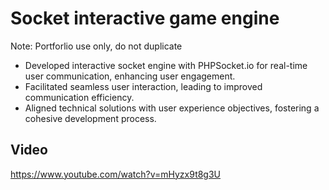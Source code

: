 # Socket interactive game engine
Note: Portforlio use only, do not duplicate
- Developed interactive socket engine with PHPSocket.io for real-time user communication, enhancing user engagement.
- Facilitated seamless user interaction, leading to improved communication efficiency.
- Aligned technical solutions with user experience objectives, fostering a cohesive development process.


## Video
https://www.youtube.com/watch?v=mHyzx9t8g3U
